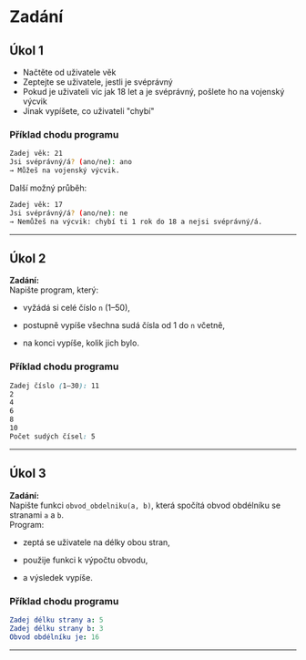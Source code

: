 ﻿# Zadání

## Úkol 1

- Načtěte od uživatele věk
- Zeptejte se uživatele, jestli je svéprávný
- Pokud je uživateli víc jak 18 let a je svéprávný, pošlete ho na vojenský výcvik
- Jinak vypíšete, co uživateli "chybí"

### Příklad chodu programu

```bash
Zadej věk: 21
Jsi svéprávný/á? (ano/ne): ano
→ Můžeš na vojenský výcvik.
```

Další možný průběh:

```bash
Zadej věk: 17
Jsi svéprávný/á? (ano/ne): ne
→ Nemůžeš na výcvik: chybí ti 1 rok do 18 a nejsi svéprávný/á.
```

---

## Úkol 2

**Zadání:**  
Napište program, který:

-   vyžádá si celé číslo `n` (1–50),

-   postupně vypíše všechna sudá čísla od 1 do `n` včetně,

-   na konci vypíše, kolik jich bylo.


### Příklad chodu programu

```scss
Zadej číslo (1–30): 11
2
4
6
8
10
Počet sudých čísel: 5
```

---

## Úkol 3

**Zadání:**  
Napište funkci `obvod_obdelniku(a, b)`, která spočítá obvod obdélníku se stranami `a` a `b`.  
Program:

-   zeptá se uživatele na délky obou stran,

-   použije funkci k výpočtu obvodu,

-   a výsledek vypíše.


### Příklad chodu programu

```yaml
Zadej délku strany a: 5
Zadej délku strany b: 3
Obvod obdélníku je: 16
```

---